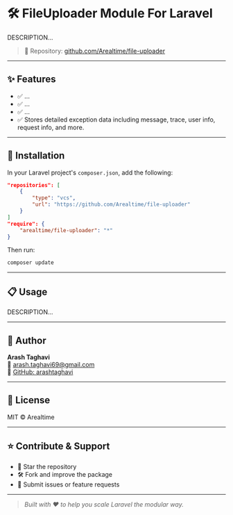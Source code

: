 # 🛠️ FileUploader Module For Laravel

DESCRIPTION...

> 🔗 Repository: [github.com/Arealtime/file-uploader](https://github.com/Arealtime/file-uploader)

---

## ✨ Features

- ✅ ...
- ✅ ...
- ✅ ...
- ✅ Stores detailed exception data including message, trace, user info, request info, and more.

---

## 🚀 Installation

In your Laravel project's `composer.json`, add the following:

```json
"repositories": [
    {
        "type": "vcs",
        "url": "https://github.com/Arealtime/file-uploader"
    }
]
"require": {
    "arealtime/file-uploader": "*"
}
```

Then run:

```bash
composer update
```
---

## 📋 Usage

DESCRIPTION...

---

## 👤 Author

**Arash Taghavi**  
📧 arash.taghavi69@gmail.com  
🔗 [GitHub: arashtaghavi](https://github.com/arashtaghavi)

---

## 📄 License

MIT © Arealtime

---

## ⭐️ Contribute & Support

- 🌟 Star the repository
- 🛠️ Fork and improve the package
- 🐛 Submit issues or feature requests

---

> _Built with ❤️ to help you scale Laravel the modular way._
